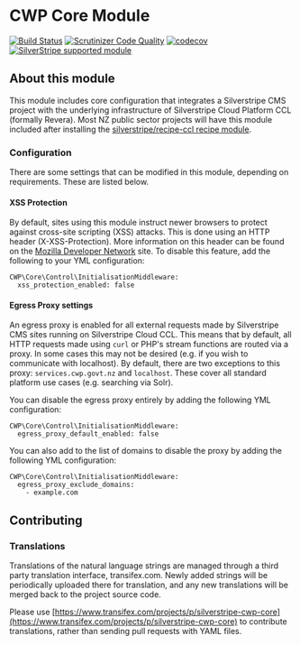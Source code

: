 # CWP Core Module

[![Build Status](https://api.travis-ci.com/silverstripe/cwp-core.svg?branch=2)](https://travis-ci.com/silverstripe/cwp-core)
[![Scrutinizer Code Quality](https://scrutinizer-ci.com/g/silverstripe/cwp-core/badges/quality-score.png?b=master)](https://scrutinizer-ci.com/g/silverstripe/cwp-core/?branch=master)
[![codecov](https://codecov.io/gh/silverstripe/cwp-core/branch/master/graph/badge.svg)](https://codecov.io/gh/silverstripe/cwp-core)
[![SilverStripe supported module](https://img.shields.io/badge/silverstripe-supported-0071C4.svg)](https://www.silverstripe.org/software/addons/silverstripe-commercially-supported-module-list/)

## About this module
This module includes core configuration that integrates a Silverstripe CMS project with the underlying infrastructure of Silverstripe Cloud Platform CCL (formally Revera). Most NZ public sector projects will have this module included after installing the [silverstripe/recipe-ccl recipe module](https://github.com/silverstripe/recipe-ccl).

### Configuration
There are some settings that can be modified in this module, depending on requirements. These are listed below.

#### XSS Protection
By default, sites using this module instruct newer browsers to protect against cross-site scripting (XSS) attacks. This is done using an HTTP header (X-XSS-Protection). More information on this header can be found on the [Mozilla Developer Network](https://developer.mozilla.org/en-US/docs/Web/HTTP/Headers/X-XSS-Protection) site. To disable this feature, add the following to your YML configuration:
```
CWP\Core\Control\InitialisationMiddleware:
  xss_protection_enabled: false
```

#### Egress Proxy settings
An egress proxy is enabled for all external requests made by Silverstripe CMS sites running on Silverstripe Cloud CCL. This means that by default, all HTTP requests made using `curl` or PHP's stream functions are routed via a proxy. In some cases this may not be desired (e.g. if you wish to communicate with localhost). By default, there are two exceptions to this proxy: `services.cwp.govt.nz` and `localhost`. These cover all standard platform use cases (e.g. searching via Solr).

You can disable the egress proxy entirely by adding the following YML configuration:
```
CWP\Core\Control\InitialisationMiddleware:
  egress_proxy_default_enabled: false
```

You can also add to the list of domains to disable the proxy by adding the following YML configuration:
```
CWP\Core\Control\InitialisationMiddleware:
  egress_proxy_exclude_domains:
    - example.com
```

## Contributing

### Translations

Translations of the natural language strings are managed through a third party translation interface, transifex.com. Newly added strings will be periodically uploaded there for translation, and any new translations will be merged back to the project source code.

Please use [https://www.transifex.com/projects/p/silverstripe-cwp-core](https://www.transifex.com/projects/p/silverstripe-cwp-core) to contribute translations, rather than sending pull requests with YAML files.
